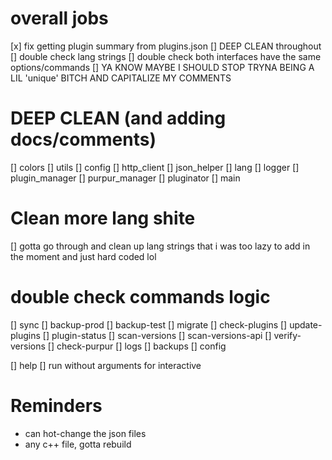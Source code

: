 # overall jobs
[x] fix getting plugin summary from plugins.json
[] DEEP CLEAN throughout 
[] double check lang strings
[] double check both interfaces have the same options/commands
[] YA KNOW MAYBE I SHOULD STOP TRYNA BEING A LIL 'unique' BITCH AND CAPITALIZE MY COMMENTS

# DEEP CLEAN (and adding docs/comments)
[] colors
[] utils
[] config
[] http_client
[] json_helper
[] lang
[] logger
[] plugin_manager
[] purpur_manager
[] pluginator
[] main

# Clean more lang shite
[] gotta go through and clean up lang strings that i was too lazy to add in the moment and just hard coded lol

# double check commands logic
[] sync
[] backup-prod
[] backup-test
[] migrate
[] check-plugins
[] update-plugins
[] plugin-status
[] scan-versions
[] scan-versions-api
[] verify-versions
[] check-purpur
[] logs
[] backups
[] config

[] help
[] run without arguments for interactive

# Reminders
- can hot-change the json files
- any c++ file, gotta rebuild
